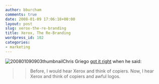 ```yaml
---
author: bburcham
comments: true
date: 2008-01-09 17:06:18+00:00
layout: post
slug: xerox-the-re-branding
title: Xerox, The Re-Branding
wordpress_id: 102
categories:
- marketing
---
```


![200801090903thumbnail](http://memerocket.files.wordpress.com/2008/01/200801090903thumbnail.jpg)Chris Griego [got it right](http://twitter.com/cgriego) when he said:


<blockquote>

> 
> Before, I would hear Xerox and think of copiers. Now, I hear Xerox and think of copiers and awful logos.
> 
> 
</blockquote>

